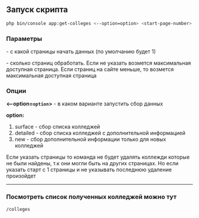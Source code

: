 ## Запуск скрипта
```bash
php bin/console app:get-colleges <--option=option> <start-page-number> <quantity>
```

### Параметры
**<start-page-number>** - с какой страницы начать данных (по умолчанию будет 1)

**<end-page-number>** - сколько страниц обработать. Если не указать возмется максимальная доступная страница. 
Если страниц на сайте меньше, то возмется максимальная доступная страница

### Опции

**<--option=`option`>** - в каком варианте запустить сбор данных

**option:**
1. surface - сбор списка колледжей
2. detailed - сбор списка колледжей с дополнительной информацией
3. new - сбор дополнительной информации только для новых колледжей


Если указать страницы то команда не будет удалять коллежди которые не были найдены, 
т.к они могли быть на других страницах. Но если указать старт с 1 страницы и не указывать 
последнюю удаление произойдет

---
### Посмотреть список полученных колледжей можно тут 
```
/colleges
```
